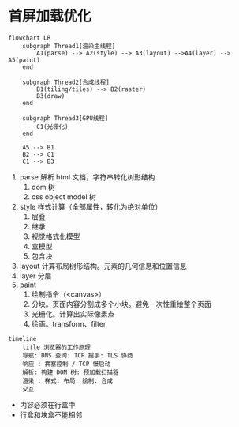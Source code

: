 # 首屏加载优化

```mermaid
flowchart LR
    subgraph Thread1[渲染主线程]
        A1(parse) --> A2(style) --> A3(layout) -->A4(layer) --> A5(paint)
    end

    subgraph Thread2[合成线程]
        B1(tiling/tiles) --> B2(raster)
        B3(draw)
    end

    subgraph Thread3[GPU线程]
        C1(光栅化)
    end

    A5 --> B1
    B2 --> C1
    C1 --> B3
```

1. parse 解析 html 文档，字符串转化树形结构
   1. dom 树
   2. css object model 树
2. style 样式计算（全部属性，转化为绝对单位）
   1. 层叠
   2. 继承
   3. 视觉格式化模型
   4. 盒模型
   5. 包含块
3. layout 计算布局树形结构。元素的几何信息和位置信息
4. layer 分层
5. paint
   1. 绘制指令（\<canvas\>）
   2. 分块。页面内容分割成多个小块。避免一次性重绘整个页面
   3. 光栅化。计算出实际像素点
   4. 绘画。transform、filter

```mermaid
timeline
    title 浏览器的工作原理
    导航: DNS 查询: TCP 握手: TLS 协商
    响应 : 拥塞控制 / TCP 慢启动
    解析: 构建 DOM 树: 预加载扫描器
    渲染 : 样式: 布局: 绘制: 合成
    交互
```

- 内容必须在行盒中
- 行盒和块盒不能相邻
